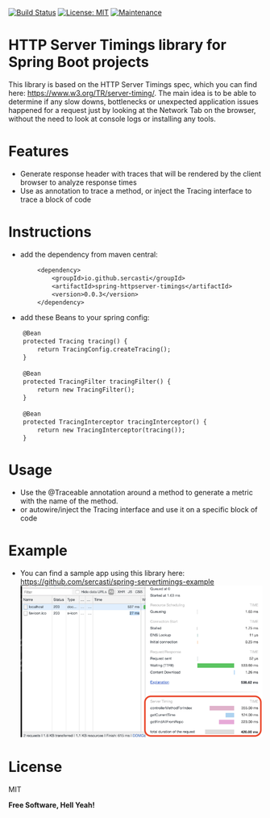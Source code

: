 [![Build Status](https://travis-ci.org/sercasti/spring-httpserver-timings.svg?branch=master)](https://travis-ci.org/sercasti/spring-httpserver-timings)
[![License: MIT](https://img.shields.io/badge/License-MIT-yellow.svg)](https://opensource.org/licenses/MIT)
[![Maintenance](https://img.shields.io/badge/Maintained%3F-yes-green.svg)](https://GitHub.com/sercasti/spring-httpserver-timings/graphs/commit-activity)



# HTTP Server Timings library for Spring Boot projects

This library is based on the HTTP Server Timings spec, which you can find here: https://www.w3.org/TR/server-timing/. The main idea is to be able to determine if any slow downs, bottlenecks or unexpected application issues happened for a request just by looking at the Network Tab on the browser, without the need to look at console logs or installing any tools.

# Features
  - Generate response header with traces that will be rendered by the client browser to analyze response times
  - Use as annotation to trace a method, or inject the Tracing interface to trace a block of code

# Instructions
  - add the dependency from maven central:
```
        <dependency>
            <groupId>io.github.sercasti</groupId>
            <artifactId>spring-httpserver-timings</artifactId>
            <version>0.0.3</version>
        </dependency>
```
  
  - add these Beans to your spring config:
```
    @Bean
    protected Tracing tracing() {
        return TracingConfig.createTracing();
    }

    @Bean
    protected TracingFilter tracingFilter() {
        return new TracingFilter();
    }
    
    @Bean
    protected TracingInterceptor tracingInterceptor() {
        return new TracingInterceptor(tracing());
    }
```
# Usage
  - Use the @Traceable annotation around a method to generate a metric with the name of the method.
  - or autowire/inject the Tracing interface and use it on a specific block of code

# Example
  - You can find a sample app using this library here: https://github.com/sercasti/spring-servertimings-example
  ![](https://github.com/sercasti/spring-servertimings-example/raw/master/images/Example.png)
  
# License
  MIT


**Free Software, Hell Yeah!**
